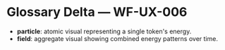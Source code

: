 # Glossary Delta — WF-UX-006

- **particle**: atomic visual representing a single token's energy.
- **field**: aggregate visual showing combined energy patterns over time.
